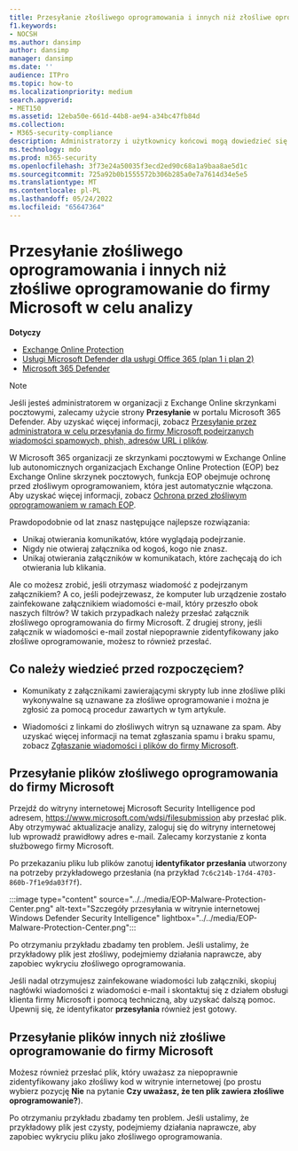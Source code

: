 ```yaml
---
title: Przesyłanie złośliwego oprogramowania i innych niż złośliwe oprogramowanie do firmy Microsoft w celu analizy
f1.keywords:
- NOCSH
ms.author: dansimp
author: dansimp
manager: dansimp
ms.date: ''
audience: ITPro
ms.topic: how-to
ms.localizationpriority: medium
search.appverid:
- MET150
ms.assetid: 12eba50e-661d-44b8-ae94-a34bc47fb84d
ms.collection:
- M365-security-compliance
description: Administratorzy i użytkownicy końcowi mogą dowiedzieć się więcej o przesyłaniu do firmy Microsoft niewykrytego złośliwego oprogramowania lub błędnie zidentyfikowanych załączników złośliwego oprogramowania do analizy.
ms.technology: mdo
ms.prod: m365-security
ms.openlocfilehash: 3f73e24a50035f3ecd2ed90c68a1a9baa8ae5d1c
ms.sourcegitcommit: 725a92b0b1555572b306b285a0e7a7614d34e5e5
ms.translationtype: MT
ms.contentlocale: pl-PL
ms.lasthandoff: 05/24/2022
ms.locfileid: "65647364"
---
```

# <a name="submit-malware-and-non-malware-to-microsoft-for-analysis"></a>Przesyłanie złośliwego oprogramowania i innych niż złośliwe oprogramowanie do firmy Microsoft w celu analizy

**Dotyczy**
- [Exchange Online Protection](exchange-online-protection-overview.md)
- [Usługi Microsoft Defender dla usługi Office 365 (plan 1 i plan 2)](defender-for-office-365.md)
- [Microsoft 365 Defender](../defender/microsoft-365-defender.md)

> [!NOTE]
> Jeśli jesteś administratorem w organizacji z Exchange Online skrzynkami pocztowymi, zalecamy użycie strony **Przesyłanie** w portalu Microsoft 365 Defender. Aby uzyskać więcej informacji, zobacz [Przesyłanie przez administratora w celu przesyłania do firmy Microsoft podejrzanych wiadomości spamowych, phish, adresów URL i plików](admin-submission.md).

W Microsoft 365 organizacji ze skrzynkami pocztowymi w Exchange Online lub autonomicznych organizacjach Exchange Online Protection (EOP) bez Exchange Online skrzynek pocztowych, funkcja EOP obejmuje ochronę przed złośliwym oprogramowaniem, która jest automatycznie włączona. Aby uzyskać więcej informacji, zobacz [Ochrona przed złośliwym oprogramowaniem w ramach EOP](anti-malware-protection.md).

Prawdopodobnie od lat znasz następujące najlepsze rozwiązania:

- Unikaj otwierania komunikatów, które wyglądają podejrzanie.
- Nigdy nie otwieraj załącznika od kogoś, kogo nie znasz.
- Unikaj otwierania załączników w komunikatach, które zachęcają do ich otwierania lub klikania.

Ale co możesz zrobić, jeśli otrzymasz wiadomość z podejrzanym załącznikiem? A co, jeśli podejrzewasz, że komputer lub urządzenie zostało zainfekowane załącznikiem wiadomości e-mail, który przeszło obok naszych filtrów? W takich przypadkach należy przesłać załącznik złośliwego oprogramowania do firmy Microsoft. Z drugiej strony, jeśli załącznik w wiadomości e-mail został niepoprawnie zidentyfikowany jako złośliwe oprogramowanie, możesz to również przesłać.

## <a name="what-do-you-need-to-know-before-you-begin"></a>Co należy wiedzieć przed rozpoczęciem?

- Komunikaty z załącznikami zawierającymi skrypty lub inne złośliwe pliki wykonywalne są uznawane za złośliwe oprogramowanie i można je zgłosić za pomocą procedur zawartych w tym artykule.

- Wiadomości z linkami do złośliwych witryn są uznawane za spam. Aby uzyskać więcej informacji na temat zgłaszania spamu i braku spamu, zobacz [Zgłaszanie wiadomości i plików do firmy Microsoft](report-junk-email-messages-to-microsoft.md).

## <a name="submit-malware-files-to-microsoft"></a>Przesyłanie plików złośliwego oprogramowania do firmy Microsoft

Przejdź do witryny internetowej Microsoft Security Intelligence pod adresem, <https://www.microsoft.com/wdsi/filesubmission> aby przesłać plik. Aby otrzymywać aktualizacje analizy, zaloguj się do witryny internetowej lub wprowadź prawidłowy adres e-mail. Zalecamy korzystanie z konta służbowego firmy Microsoft.

Po przekazaniu pliku lub plików zanotuj **identyfikator przesłania** utworzony na potrzeby przykładowego przesłania (na przykład `7c6c214b-17d4-4703-860b-7f1e9da03f7f`).

:::image type="content" source="../../media/EOP-Malware-Protection-Center.png" alt-text="Szczegóły przesyłania w witrynie internetowej Windows Defender Security Intelligence" lightbox="../../media/EOP-Malware-Protection-Center.png":::

Po otrzymaniu przykładu zbadamy ten problem. Jeśli ustalimy, że przykładowy plik jest złośliwy, podejmiemy działania naprawcze, aby zapobiec wykryciu złośliwego oprogramowania.

Jeśli nadal otrzymujesz zainfekowane wiadomości lub załączniki, skopiuj nagłówki wiadomości z wiadomości e-mail i skontaktuj się z działem obsługi klienta firmy Microsoft i pomocą techniczną, aby uzyskać dalszą pomoc. Upewnij się, że identyfikator **przesyłania** również jest gotowy.

## <a name="submit-non-malware-files-to-microsoft"></a>Przesyłanie plików innych niż złośliwe oprogramowanie do firmy Microsoft

Możesz również przesłać plik, który uważasz za niepoprawnie zidentyfikowany jako złośliwy kod w witrynie internetowej (po prostu wybierz pozycję **Nie** na pytanie **Czy uważasz, że ten plik zawiera złośliwe oprogramowanie?**).

Po otrzymaniu przykładu zbadamy ten problem. Jeśli ustalimy, że przykładowy plik jest czysty, podejmiemy działania naprawcze, aby zapobiec wykryciu pliku jako złośliwego oprogramowania.
